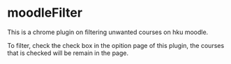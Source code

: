 # moodleFilter
This is a chrome plugin on filtering unwanted courses on hku moodle.

To filter, check the check box in the opition page of this plugin, the courses that is checked will be remain in the page.
